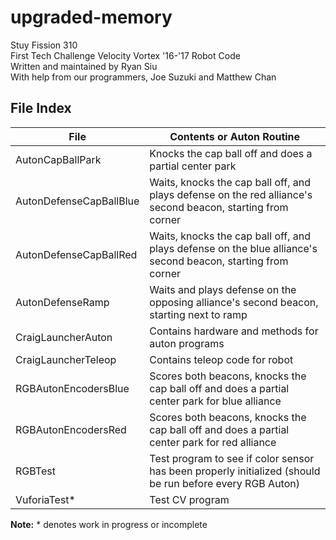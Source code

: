 # upgraded-memory
Stuy Fission 310<br>
First Tech Challenge Velocity Vortex '16-'17 Robot Code<br>
Written and maintained by Ryan Siu<br>
With help from our programmers, Joe Suzuki and Matthew Chan

## File Index

| File                    | Contents or Auton Routine                                                                                    |
| ----------------------- | ------------------------------------------------------------------------------------------------------------ |
| AutonCapBallPark        | Knocks the cap ball off and does a partial center park                                                       |
| AutonDefenseCapBallBlue | Waits, knocks the cap ball off, and plays defense on the red alliance's second beacon, starting from corner  |
| AutonDefenseCapBallRed  | Waits, knocks the cap ball off, and plays defense on the blue alliance's second beacon, starting from corner |
| AutonDefenseRamp        | Waits and plays defense on the opposing alliance's second beacon, starting next to ramp                      |
| CraigLauncherAuton      | Contains hardware and methods for auton programs                                                             |
| CraigLauncherTeleop     | Contains teleop code for robot                                                                               |
| RGBAutonEncodersBlue    | Scores both beacons, knocks the cap ball off and does a partial center park for blue alliance                |
| RGBAutonEncodersRed     | Scores both beacons, knocks the cap ball off and does a partial center park for red alliance                 |
| RGBTest                 | Test program to see if color sensor has been properly initialized (should be run before every RGB Auton)     |
| VuforiaTest\*           | Test CV program                                                                                              |

**Note:** \* denotes work in progress or incomplete
